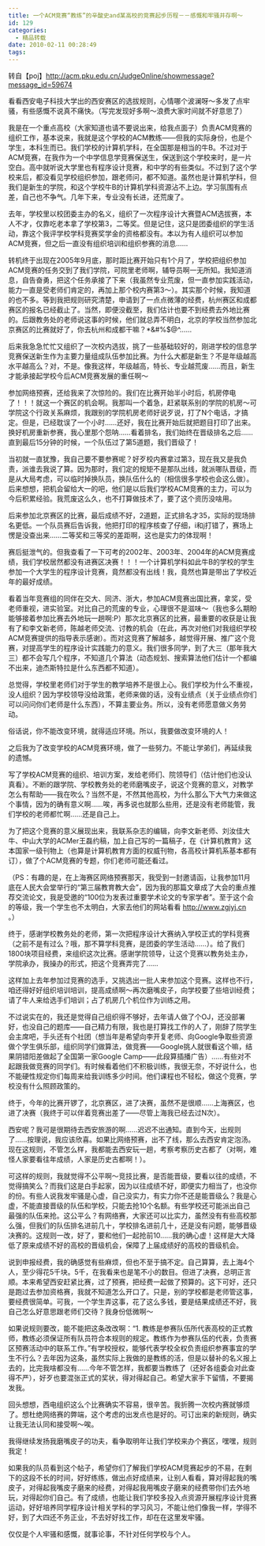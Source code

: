 ```yaml
---
title: 一个ACM竞赛“教练”的辛酸史and某高校的竞赛起步历程－－感慨和牢骚并存啊～
id: 129
categories:
  - 精品转载
date: 2010-02-11 00:28:49
tags:
---
```


转自【poj】http://acm.pku.edu.cn/JudgeOnline/showmessage?message_id=59674

看看西安电子科技大学出的西安赛区的选拔规则，心情哪个波澜呀～多发了点牢骚，有些感慨不说真不痛快。（写完发现好多啊～浪费大家时间就不好意思了）

我是在一个重点高校（大家知道也请不要说出来，给我点面子）负责ACM竞赛的组织工作，基本说来，我就是这个学校的ACM教练——但我的实际身份，也是个学生，本科生而已。我们学校的计算机学科，在全国那是相当的牛B。不过对于ACM竞赛，在我作为一个中学信息学竞赛保送生，保送到这个学校来时，是一片空白。高中就听说大学里也有程序设计竞赛，和中学的有些类似。不过到了这个学校来后，都没看见学校组织参加，跟老师问，都不知道。虽然也是计算机学科，但我们是新生的学院，和这个学校牛B的计算机学科资源沾不上边。学习氛围有点差，自己也不争气。几年下来，专业没有长进，还荒废了。


<!--more-->


去年，学校里以校团委主办的名义，组织了一次程序设计大赛暨ACM选拔赛，本人不才，仅靠吃老本拿了学校第3，二等奖。但是记住，这只是团委组织的学生活动，靠这个我评学校学科竞赛奖学金的资格都没有。本以为有人组织可以参加ACM竞赛，但之后一直没有组织培训和组织参赛的消息……

转机终于出现在2005年9月底，那时距比赛开始只有1个月了，学校把组织参加ACM竞赛的任务交到了我们学院，可院里老师啊，辅导员啊一无所知。我知道消息，自告奋勇，把这个任务承接了下来（我虽然专业荒废，但一直参加实践活动，能力一直是受老师们肯定的，再加上那个校内赛第3～）。其实那个时候，我知道的也不多。等到我把规则研究清楚，申请到了一点点微薄的经费，杭州赛区和成都赛区的报名已经截止了。当然，即便没截至，我们估计也要不到经费去外地比赛的。后跟教务处的老师说这事的时候，他们就总弄不明白，北京的学校当然参加北京赛区的比赛就好了，你去杭州和成都干嘛？*&#%$@^……

后来我急急忙忙又组织了一次校内选拔，挑了一些基础较好的，刚进学校的信息学竞赛保送新生作为主要力量组成队伍参加比赛。为什么大都是新生？不是年级越高水平越高么？对，不是。像我这样，年级越高，特长、专业越荒废……而且，新生才能承接起学校今后ACM竞赛发展的重任啊～

参加网络预赛，还给我来了次惊险的。我们在比赛开始半小时后，机房停电了！！！就这一个赛区的机会啊。我那叫一个着急，赶紧联系别的学院的机房～可学院这个行政关系麻烦，我跟别的学院机房老师好说歹说，打了N个电话，才搞定。但是，已经耽误了一个小时……还好，我在比赛开始后就把题目打印了出来。换好机房重新参赛，我心里那个怨呐……看着排名，我们始终在晋级排名之后……直到最后15分钟的时候，一个队伍过了第5道题，我们晋级了！

当初就一直犹豫，我自己要不要参赛呢？好歹校内赛拿过第3，现在我又是我负责，派谁去我说了算。因为那时，我们定的规矩不是那队出线，就派哪队晋级，而是从大局考虑，可以临时掉换队员，换队伍什么的（相信很多学校也会这么做）。后来想想，把机会留给大一的吧，他们是以后我们学校ACM竞赛的主力，可以为今后积累经验。我荒废这么久，也不打算做技术了，要了这个资历没啥用。

后来参加北京赛区的比赛，最后成绩不好，2道题，正式排名才35，实际的现场排名更低。一个队员赛后告诉我，他把打印的程序核查了仔细，i和j打错了，赛场上愣是没查出来……二等奖和三等奖的差距啊，这也是实力的体现啊！

赛后挺泄气的。但我查看了一下可考的2002年、2003年、2004年的ACM竞赛成绩，我们学校居然都没有进赛区决赛！！！一个计算机学科如此牛B的学校的学生参加一个大学生的程序设计竞赛，竟然都没有出线！我，竟然也算是带出了学校近年的最好成绩。

看着当年竞赛组的同伴在交大、同济、浙大，参加ACM竞赛出国比赛，拿奖，受老师重视，进实验室。对比自己的荒废的专业，心理很不是滋味～（我也多么期盼能够接着参加比赛去外地玩一趟啊:P）那次北京赛区的比赛，最重要的收获是让我有了和李文新老师，陈越老师交流、讨教的机会（在此，再次对他们对我组织学校ACM竞赛提供的指导表示感谢）。而对这竞赛了解越多，越觉得开展、推广这个竞赛，对提高学生的程序设计实践能力的意义。我们很多同学，到了大三（那年我大三）都不会写几个程序，不知道几个算法（动态规划、搜索算法他们估计一个都编不出来，迪杰斯特拉是什么东西都不知道）。

总觉得，学校里老师们对于学生的教学培养不是很上心。我们学校为什么不重视，没人组织？因为学校领导没给政策，老师来做的话，没有业绩点（关于业绩点你们可以问问你们老师是什么东西），不算主要业务。所以，没有老师愿意做义务劳动。

俗话说，你不能改变环境，就得适应环境。所以，我要做改变环境的人！

之后我为了改变学校的ACM竞赛环境，做了一些努力。不能让学弟们，再延续我的遗憾。

写了学校ACM竞赛的组织、培训方案，发给老师们、院领导们（估计他们也没认真看）。不断的跟学院、学校教务处的老师磨嘴皮子，说这个竞赛的意义，对教学怎么有帮助——我在吹么？当然不是，不然其他高校，为什么那么下大气力来做这个事情，因为的确有意义啊……唉，再多说也就那么些用，还是没有老师能管，我们学校的老师都忙啊……还是自己上。

为了把这个竞赛的意义展现出来，我联系杂志的编辑，向李文新老师、刘汝佳大牛、中山大学的ACMer王磊约稿，加上自己写的一篇稿子，在《计算机教育》这本国家一级刊物上（也算是计算机教育方面的权威刊物，各高校计算机系基本都有订），做了个ACM竞赛的专题，你们老师可能还看过。

（PS：有趣的是，在上海赛区网络预赛那天，我受到一封邀请函，让我参加11月底在人民大会堂举行的“第三届教育教大会”，因为我的那篇文章成了大会的重点推荐交流论文，我是受邀的“100位为发表过重要学术论文的专家学者”。至于这个会的等级，我一个学生也不太明白，大家去他们的网站看看 http://www.zgjyj.cn 。）

终于，感谢学校教务处的老师，第一次把程序设计大赛纳入学校正式的学科竞赛（之前不是有过么？哦，那不算学科竞赛，是团委的学生活动……）。给了我们1800块项目经费，来组织这次比赛。感谢学院领导，让这个竞赛以教务处主办，学院承办，我操办的形式，把这个竞赛弄完了……

这样加上去年参加过竞赛的选手，又挑选出一批人来参加这个竞赛。这样也不行，咱还得好好组织培训培训，提高成绩啊～再次磨嘴皮子，向学校要了些培训经费；请了牛人来给选手们培训；占了机房几个机位作为训练之用。

不过说实在的，我还是觉得自己组织得不够好，去年请人做了个OJ，还没部署好，也没自己的题库——自己精力有限，我也是打算找工作的人了，刚辞了院学生会主席吧，手头还有个社团（想当年是希望向李开复老师、向Google争取些资源做个学生俱乐部，组织同学们做算法，做竞赛——Google挑人就很看这个嘛，结果阴错阳差做起了全国第一家Google Camp——此段算插播广告）……有些对不起跟我做竞赛的同学们。有时候看着他们不积极训练，我很无奈，不好说什么，也不能硬性规定你们每周来给我训练多少时间。他们课程也不轻松，做这个竞赛，学校没有什么照顾政策的。

终于，今年的比赛开锣了，北京赛区，进了决赛，虽然不是很顺……上海赛区，也进了决赛（我终于可以伴着竞赛出差了——尽管上海我已经去过N次）。

西安呢？我可是很期待去西安旅游的啊……迟迟不出通知。直到今天，出规则了……按理说，我应该欣喜。如果比网络预赛，出不了线，那么去西安肯定泡汤。现在这规则，不管怎么样，我都能去西安玩一趟，考察考察历史古都了（对啊，难怪人家要看往年成绩，人家是历史古都啊！）。

可这样的规则，我就觉得不公平啊～竞技比赛，是否能晋级，要看以往的成绩，不觉得搞笑么？而我们这是白手起家，因为以往成绩不好，即便实力相当了，也没你的份。有些人说我发牢骚是心虚，自己没实力，有实力你不还是能晋级么？我是心虚，不能直接晋级的队伍和学校，只能去抢10个名额。有些学校还可能派出自己最强的队伍来抢。这公平么？有网络赛，大家还可以比实力，虽然没有有些高校那么强，但我们的队伍排名进前几十，学校排名进前几十，还是没有问题，能够晋级决赛的。这规则一改，好了，要和他们一起抢前10……我的确心虚！这样是大大降低了原来成绩不好的高校的晋级机会，保障了上届成绩好的高校的晋级机会。

说到申报经费，我的确感觉有些麻烦，但也不至于搞不定。自己算算，去上海4个人，至少得花5千块。5千，在我看来也是笔不小的数目。但进了决赛，总明正言顺。本来希望西安赶紧比赛，过了预赛，把经费一起做了预算的。这下可好，还只是跑过去参加资格赛，我就不知道怎么开口了。只是，别的学校都是老师管这事，要经费很简单。可我，一个学生弄这事，花了这么多钱，要是结果成绩还不好，我自己怎么好意思跟老师们交待？我身份低微啊～

如果说规则要改，能不能把这条改改啊：“1\. 教练是参赛队伍所代表高校的正式教师，教练必须保证所有队员符合本规则的规定。教练作为参赛队伍的代表，负责赛区预赛活动中的联系工作。”有学校授权，能够代表学校全权负责组织参赛事宜的学生不行么？去年因为这条，虽然实际上我做的是教练的活，但是以替补的名义报上去的，比完我啥都没有……今年不管怎样，我都要当教练了（还好各组委会对此查得不严），好歹也要混张正式的奖状，得对得起自己。希望大家手下留情，不要揭发我。

回头想想，西电组织这么个比赛确实不容易，很辛苦。我折腾一次校内赛就够烦了。想杜绝网络赛的弊端，这个考虑的出发点也是好的。可订出来的新规则，确实让我无法认同和接受啊～唉。

我得继续发扬我磨嘴皮子的功夫，看争取明年让我们学校来办个赛区，嘿嘿，规则我定！

如果我的队员看到这个帖子，希望你们了解我们学校ACM竞赛起步的不易，在剩下的这段不长的时间，好好练练，做出点好成绩来，让别人看看，算对得起我的嘴皮子，对得起我嘴皮子磨来的经费，对得起我用嘴皮子磨来的经费带你们去外地玩，对得起你们自己。有了成绩，也能让我们学校多投入点资源开展程序设计竞赛运动，好好培养同学程序设计相关学科的学习风习，不能让他们像我一样，学得不好，到了大四还不务正业，不去好好找工作，却在在这里发牢骚。

仅仅是个人牢骚和感慨，就事论事，不针对任何学校与个人。